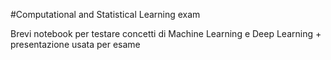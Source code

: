 #Computational and Statistical Learning exam

Brevi notebook per testare concetti di Machine Learning e Deep Learning + presentazione usata per esame
